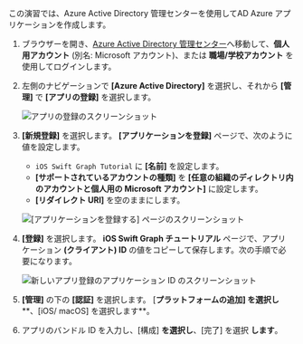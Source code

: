 <!-- markdownlint-disable MD002 MD041 -->

この演習では、Azure Active Directory 管理センターを使用してAD Azure アプリケーションを作成します。

1. ブラウザーを開き、[Azure Active Directory 管理センター](https://aad.portal.azure.com)へ移動して、**個人用アカウント** (別名: Microsoft アカウント)、または **職場/学校アカウント** を使用してログインします。

1. 左側のナビゲーションで **[Azure Active Directory]** を選択し、それから **[管理]** で **[アプリの登録]** を選択します。

    ![アプリの登録のスクリーンショット ](images/aad-portal-app-registrations.png)

1. **[新規登録]** を選択します。 **[アプリケーションを登録]** ページで、次のように値を設定します。

    - `iOS Swift Graph Tutorial` に **[名前]** を設定します。
    - **[サポートされているアカウントの種類]** を **[任意の組織のディレクトリ内のアカウントと個人用の Microsoft アカウント]** に設定します。
    - **[リダイレクト URI]** を空のままにします。

    ![[アプリケーションを登録する] ページのスクリーンショット](images/aad-register-an-app.png)

1. **[登録]** を選択します。 **iOS Swift Graph チュートリアル** ページで、アプリケーション **(クライアント) ID** の値をコピーして保存します。次の手順で必要になります。

    ![新しいアプリ登録のアプリケーション ID のスクリーンショット](images/aad-application-id.png)

1. **[管理]** の下の **[認証]** を選択します。 [**プラットフォームの追加] を選択し****、[iOS/ macOS] を選択します**。

1. アプリのバンドル ID を入力し、[構成] **を選択し**、[完了] を選択 **します**。
